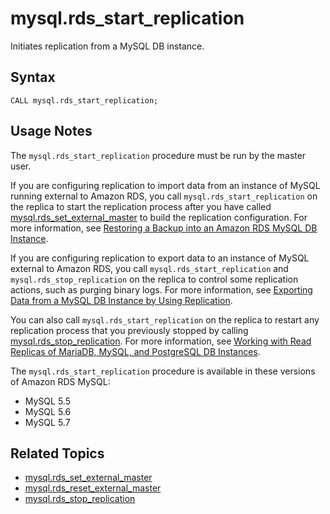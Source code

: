 # mysql\.rds\_start\_replication<a name="mysql_rds_start_replication"></a>

Initiates replication from a MySQL DB instance\.

## Syntax<a name="mysql_rds_start_replication-syntax"></a>

```
CALL mysql.rds_start_replication;
```

## Usage Notes<a name="mysql_rds_start_replication-usage-notes"></a>

The `mysql.rds_start_replication` procedure must be run by the master user\.

If you are configuring replication to import data from an instance of MySQL running external to Amazon RDS, you call `mysql.rds_start_replication` on the replica to start the replication process after you have called [mysql\.rds\_set\_external\_master](mysql_rds_set_external_master.md) to build the replication configuration\. For more information, see [Restoring a Backup into an Amazon RDS MySQL DB Instance](MySQL.Procedural.Importing.md)\.

If you are configuring replication to export data to an instance of MySQL external to Amazon RDS, you call `mysql.rds_start_replication` and `mysql.rds_stop_replication` on the replica to control some replication actions, such as purging binary logs\. For more information, see [Exporting Data from a MySQL DB Instance by Using Replication](MySQL.Procedural.Exporting.NonRDSRepl.md)\.

You can also call `mysql.rds_start_replication` on the replica to restart any replication process that you previously stopped by calling [mysql\.rds\_stop\_replication](mysql_rds_stop_replication.md)\. For more information, see [Working with Read Replicas of MariaDB, MySQL, and PostgreSQL DB Instances](USER_ReadRepl.md)\.

The `mysql.rds_start_replication` procedure is available in these versions of Amazon RDS MySQL:
+ MySQL 5\.5
+ MySQL 5\.6
+ MySQL 5\.7

## Related Topics<a name="mysql_rds_start_replication.related"></a>
+ [mysql\.rds\_set\_external\_master](mysql_rds_set_external_master.md)
+ [mysql\.rds\_reset\_external\_master](mysql_rds_reset_external_master.md)
+ [mysql\.rds\_stop\_replication](mysql_rds_stop_replication.md)